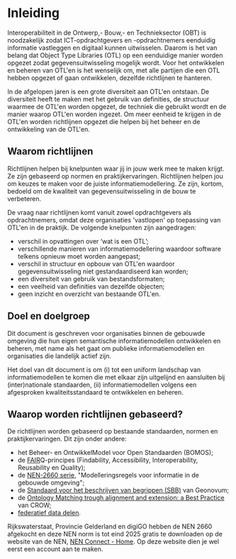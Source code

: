 # Inleiding

Interoperabiliteit in de Ontwerp,- Bouw,- en Technieksector (OBT) is noodzakelijk zodat ICT-opdrachtgevers en -opdrachtnemers eenduidig informatie vastleggen en digitaal kunnen uitwisselen. Daarom is het van belang dat Object Type Libraries (OTL) op een eenduidige manier worden opgezet zodat gegevensuitwisseling mogelijk wordt. Voor het ontwikkelen en beheren van OTL'en is het wenselijk om, met alle partijen die een OTL hebben opgezet of gaan ontwikkelen, dezelfde richtlijnen te hanteren.

In de afgelopen jaren is een grote diversiteit aan OTL'en ontstaan. De diversiteit heeft te maken met het gebruik van definities, de structuur waarmee de OTL'en worden opgezet, de techniek die gebruikt wordt en de manier waarop OTL'en worden ingezet. Om meer eenheid te krijgen in de OTL'en worden richtlijnen opgezet die helpen bij het beheer en de ontwikkeling van de OTL'en.

## Waarom richtlijnen
Richtlijnen helpen bij knelpunten waar jij in jouw werk mee te maken krijgt. Ze zijn gebaseerd op normen en praktijkervaringen. Richtlijnen helpen jou om keuzes te maken voor de juiste informatiemodellering. Ze zijn, kortom, bedoeld om de kwaliteit van gegevensuitwisseling in de bouw te verbeteren.

De vraag naar richtlijnen komt vanuit zowel opdrachtgevers als opdrachtnemers, omdat deze organisaties 'vastlopen' op toepassing van OTL'en in de praktijk. De volgende knelpunten zijn aangedragen:
- verschil in opvattingen over ‘wat is een OTL’;
- verschillende manieren van informatiemodellering waardoor software telkens opnieuw moet worden aangepast;
- verschil in structuur en opbouw van OTL'en waardoor gegevensuitwisseling niet gestandaardiseerd kan worden;
- een diversiteit van gebruik van bestandsformaten;
- een veelheid van definities van dezelfde objecten;
- geen inzicht en overzicht van bestaande OTL'en.

## Doel en doelgroep
Dit document is geschreven voor organisaties binnen de gebouwde omgeving die hun eigen semantische informatiemodellen ontwikkelen en beheren, met name als het gaat om publieke informatiemodellen en organisaties die landelijk actief zijn.

Het doel van dit document is om (i) tot een uniform landschap van informatiemodellen te komen die met elkaar zijn uitgelijnd en aansluiten bij (inter)nationale standaarden, (ii) informatiemodellen volgens een afgesproken kwaliteitsstandaard te ontwikkelen en beheren.

## Waarop worden richtlijnen gebaseerd?
De richtlijnen worden gebaseerd op bestaande standaarden, normen en praktijkervaringen. Dit zijn onder andere:
- het Beheer- en OntwikkelModel voor Open Standaarden (BOMOS);
- de <a href="https://www.go-fair.org/fair-principles/">FAIR</a>Q-principes (Findability, Accessibility, Interoperability, Reusability en Quality);
- de <a href="https://www.nen.nl/modellering-integratie-en-interoperabiliteit-van-informatie-in-de-gebouwde-omgeving-en-procesindustrie">NEN-2660 serie</a>, "Modelleringsregels voor informatie in de gebouwde omgeving";
- de <a href="https://profielstelselcatalogus.pldn.nl/">Standaard voor het beschrijven van begrippen (SBB)</a> van Geonovum;
- de <a href="https://docs.crow.nl/ontology-alignment/whitepaper/">Ontology Matching trough alignment and extension: a Best Practice</a> van CROW;
- <a href="https://www.digigo.nu/digitaal-stelsel/waarom-dsgo">federatief data delen</a>.

Rijkswaterstaat, Provincie Gelderland en digiGO hebben de NEN 2660 afgekocht en deze NEN norm is tot eind 2025 gratis te downloaden op de website van de NEN, <a href="https://urldefense.com/v3/__https://connect.nen.nl/Home/Detail__;!!NFFV0PM8bbqw!M5JuU5t0-AzxNzYr1PWA33tQIbT0IAFveLFdgD24P66VGyfZjurAmpzO2mWRs4Rc_B1BtfGe_fAWwVKIUU-TlKVXS0RZtntAGvtxKpM$">NEN Connect - Home</a>. Op deze website dien je wel eerst een account aan te maken. 